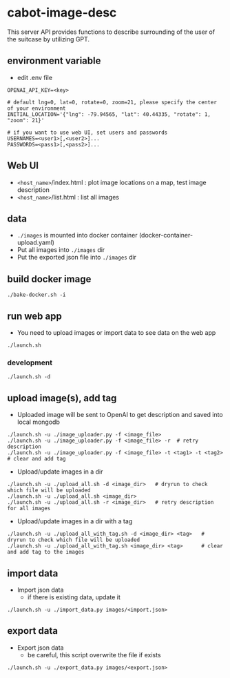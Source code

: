# cabot-image-desc

This server API provides functions to describe surrounding of the user of the suitcase by utilizing GPT.

## environment variable

- edit .env file

```
OPENAI_API_KEY=<key>

# default lng=0, lat=0, rotate=0, zoom=21, please specify the center of your environment
INITIAL_LOCATION='{"lng": -79.94565, "lat": 40.44335, "rotate": 1, "zoom": 21}'

# if you want to use web UI, set users and passwords
USERNAMES=<user1>[,<user2>]...
PASSWORDS=<pass1>[,<pass2>]...
```

## Web UI

- `<host_name>`/index.html : plot image locations on a map, test image description
- `<host_name>`/list.html : list all images

## data

- `./images` is mounted into docker container (docker-container-upload.yaml)
- Put all images into `./images` dir
- Put the exported json file into `./images` dir

## build docker image

```
./bake-docker.sh -i
```

## run web app

- You need to upload images or import data to see data on the web app

```
./launch.sh
```

### development

```
./launch.sh -d
```

## upload image(s), add tag

- Uploaded image will be sent to OpenAI to get description and saved into local mongodb

```
./launch.sh -u ./image_uploader.py -f <image_file>
./launch.sh -u ./image_uploader.py -f <image_file> -r  # retry description
./launch.sh -u ./image_uploader.py -f <image_file> -t <tag1> -t <tag2> # clear and add tag
```

- Upload/update images in a dir
```
./launch.sh -u ./upload_all.sh -d <image_dir>   # dryrun to check which file will be uploaded
./launch.sh -u ./upload_all.sh <image_dir>
./launch.sh -u ./upload_all.sh -r <image_dir>   # retry description for all images
```

- Upload/update images in a dir with a tag
```
./launch.sh -u ./upload_all_with_tag.sh -d <image_dir> <tag>   # dryrun to check which file will be uploaded
./launch.sh -u ./upload_all_with_tag.sh <image_dir> <tag>      # clear and add tag to the images
```

## import data

- Import json data
  - if there is existing data, update it

```
./launch.sh -u ./import_data.py images/<import.json>
```

## export data

- Export json data
  - be careful, this script overwrite the file if exists

```
./launch.sh -u ./export_data.py images/<export.json>
```
